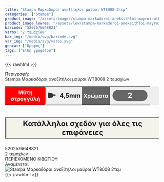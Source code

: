 ```yaml
---
title: "Stampa Μαρκαδόροι ανεξίτηλοι μαύροι WT8008 2τεμ"
categories: ["Stampa"]
product_image: "/assets/images/stampa-markadoroi-aneksithloi-mayroi-wt8008-2tem.jpg"
product_image_lowres: "/assets/low/stampa-markadoroi-aneksithloi-mayroi-wt8008-2tem.jpg"
barcode: "5202576648821"
varos: "2 τεμαχίων"
bar_img: "/media/svg/barcode.svg"
var_img: "/media/svg/varos.svg"
gencat: ["Όροφος"]
tags: ["Είδη γραφείου"]
---
```

{{< rawhtml >}}
<style>.miti{width:40%;}.mcolor{width: 35%;}.kapaki{width: 30%;}.mitit{display: flex;}.miti, .mcolor{background: #eee; border-collapse: collapse; vertical-align: middle; font-weight: bold;}.miti td:nth-child(1){background: red; color: #FFFFFF; padding: 5px; border-radius: 0 6px 6px 0; font-size: 13pt; text-align: center;}.miti td:nth-child(3){font-weight: bold; padding: 5px; font-size: 15pt;}.miti svg{margin-left: -1px; vertical-align:middle; width: 50px;}.miti td, .mcolor td, .kapaki td{height:60px;}.mcolor td:nth-child(1){background: #666; color: #FFFFFF;padding: 5px; text-align: center; font-size: 13pt}.mcolor span{padding: 4px 50px; background: #666; margin-left: 0px; border-radius: 40px; font-size: 18pt; color: white; vertical-align: inherit;}.mcolor span:nth-child(2){margin-left: 4px; margin-right: 4px;}.mcolor{text-align: center;}.mcolor span:nth-child(1){background: #666;}.mcolor span:nth-child(3){background: #666;}.kapaki{border-collapse: collapse; vertical-align: middle; background: #F4F3EB; font-weight: bold; border-left: 4px solid #666;}.kapaki td{padding: 5px 8px; text-align: center;}.kapaki svg{width: 90px; vertical-align:middle;}@media only screen and (max-width: 1088px){.mitit{flex-basis: 50%; flex-wrap: wrap;}.miti, .mcolor{width: 50%;}.kapaki{width: 100%; font-size: 18pt;}.kapaki svg{width: 130px;}}@media only screen and (max-width: 660px){.mitit{flex-basis: 100%; flex-wrap: wrap;}.miti, .mcolor{width: 100%; margin-bottom:5px;}.kapaki{width: 100%; font-size: 14pt;}.kapaki svg{width: 130px;}.miti td:nth-child(1), .mcolor td:nth-child(1) {width: 40%;}.kapaki td:nth-child(1) {text-align:center; font-size: 12pt;}</style>
<div class="sload661">
    <div class="product">
        <div id="sistatika">Περιγραφή:</div>
        <div class="alltext">Stampa Μαρκαδόροι ανεξίτηλοι μαύροι WT8008 2 τεμαχίων</div>
       <div class="mitit"><table class="miti"><tbody><tr><td>Μύτη στρογγυλή</td><td><svg viewBox="0 0 50 37"><style type="text/css">.ma0{fill:#4D4D4D;}.ma1{fill:#333333;}</style><defs></defs><g id="XMLID_1_"><path id="XMLID_3_" class="ma0" d="M44.6,23H33.4c-3,0-5.4-2.4-5.4-5.4v-0.2c0-3,2.4-5.4,5.4-5.4h11.2c3,0,5.4,2.4,5.4,5.4v0.2C50,20.6,47.6,23,44.6,23z"></path><path id="XMLID_2_" class="ma1" d="M27.1,7L24,4.3v-1C24,2.6,23.4,2,22.6,2H11V0H0v19.3V21v16h11v-3h11c0.8-0.2,2-1.5,2-1.5v0.2l3.1-2.7h4.7c1.2,0,2.2-1,2.2-2.2V22v-1.8v-11C34,8,33,7,31.8,7H27.1z"></path></g></svg></td><td>4,5mm</td></tr></tbody></table><table class="mcolor"><tbody><tr><td>Χρώματα</td><td><span>2</span></td></tr>
</tbody></table><table class="kapaki"><tbody><tr><td>Κατάλληλοι σχεδόν για όλες τις επιφάνειες</td></tr>
</tbody></table></div>
        <div class="keno"></div>
        <div id="barcode">
            <div id="barimage1"></div><span id="bartext">5202576648821</span>
        </div>
        <div id="varos">
            <div id="temimg"></div><span id="varostext">2 τεμαχίων</span>
        </div>
        <div id="kivotio">ΠΕΡΙΕΧΟΜΕΝΟ ΚΙΒΩΤΙΟΥ:<br>Αναμένεται</div>
        <div class="pimg"><img alt="Stampa Μαρκαδόροι ανεξίτηλοι μαύροι WT8008 2τεμ"
                title="Stampa Μαρκαδόροι ανεξίτηλοι μαύροι WT8008 2τεμ"
                src="/assets/images/stampa-markadoroi-aneksithloi-mayroi-wt8008-2tem.jpg"></div>
    </div>
</div>
{{< /rawhtml >}}
